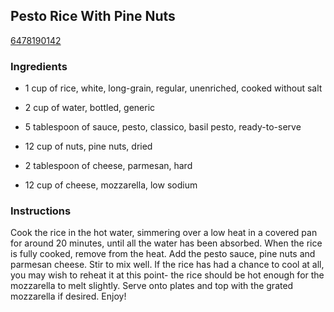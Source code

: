 ## Pesto Rice With Pine Nuts

[6478190142](http://www.food.com/recipe/pesto-rice-with-pine-nuts-375016)

### Ingredients

 - 1 cup of rice, white, long-grain, regular, unenriched, cooked without salt

 - 2 cup of water, bottled, generic

 - 5 tablespoon of sauce, pesto, classico, basil pesto, ready-to-serve

 - 12 cup of nuts, pine nuts, dried

 - 2 tablespoon of cheese, parmesan, hard

 - 12 cup of cheese, mozzarella, low sodium

### Instructions

Cook the rice in the hot water, simmering over a low heat in a covered pan for around 20 minutes, until all the water has been absorbed. When the rice is fully cooked, remove from the heat. Add the pesto sauce, pine nuts and parmesan cheese. Stir to mix well. If the rice has had a chance to cool at all, you may wish to reheat it at this point- the rice should be hot enough for the mozzarella to melt slightly. Serve onto plates and top with the grated mozzarella if desired. Enjoy!